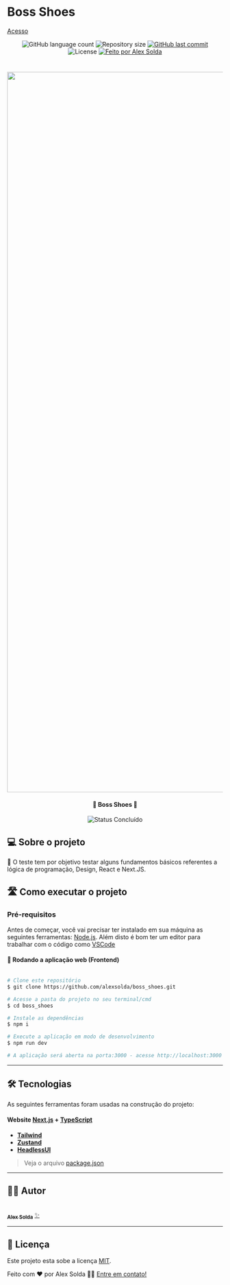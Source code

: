 
# Boss Shoes
[Acesso](https://master.d3t88rygwuzh8x.amplifyapp.com)

<p align="center">
  <img alt="GitHub language count" src="https://img.shields.io/github/languages/count/alexsolda/boss_shoes?color=%2304D361">

  <img alt="Repository size" src="https://img.shields.io/github/repo-size/alexsolda/boss_shoes">
  
  <a href="https://github.com/alexsolda/boss_shoes/commits/master">
    <img alt="GitHub last commit" src="https://img.shields.io/github/last-commit/alexsolda/boss_shoes">
  </a>
  
  <img alt="License" src="https://img.shields.io/badge/license-MIT-brightgreen">
  
   <a href="https://dev-alexsolda.vercel.app/">
    <img alt="Feito por Alex Solda" src="https://img.shields.io/badge/feito-por%20Alex%20Solda-D818A5">
   </a>

</p>
<h1 align="center">
    <img width="1680" alt="Tela inicial do site boss shoes" src="https://github.com/user-attachments/assets/e495f72b-9758-4016-87cc-bf82d89f7873">
</h1>

<h4 align="center"> 
	🚧 Boss Shoes 🚧
</h4>


<p align="center">
	<img alt="Status Concluído" src="https://img.shields.io/badge/STATUS-CONCLU%C3%8DDO-brightgreen">
</p>


## 💻 Sobre o projeto

📄 O teste tem por objetivo testar alguns fundamentos básicos referentes a lógica de programação, Design, React e Next.JS.


## 🛣️ Como executar o projeto

### Pré-requisitos

Antes de começar, você vai precisar ter instalado em sua máquina as seguintes ferramentas:
[Node.js](https://nodejs.org/en/). 
Além disto é bom ter um editor para trabalhar com o código como [VSCode](https://code.visualstudio.com/)


#### 🧭 Rodando a aplicação web (Frontend)

```bash

# Clone este repositório
$ git clone https://github.com/alexsolda/boss_shoes.git

# Acesse a pasta do projeto no seu terminal/cmd
$ cd boss_shoes

# Instale as dependências
$ npm i

# Execute a aplicação em modo de desenvolvimento
$ npm run dev

# A aplicação será aberta na porta:3000 - acesse http://localhost:3000

```

---

## 🛠 Tecnologias

As seguintes ferramentas foram usadas na construção do projeto:

#### **Website**  [Next.js](https://nextjs.org/)  + [TypeScript](https://www.typescriptlang.org/)

-   **[Tailwind](https://tailwindcss.com/)**
-   **[Zustand](https://zustand-demo.pmnd.rs/)**
-   **[HeadlessUI](https://headlessui.com/)**

> Veja o arquivo  [package.json](https://github.com/alexsolda/boss_shoes/blob/master/package.json)

---

## 🧙‍♂️ Autor

<a href="https://dev-alexsolda.vercel.app/">
 <br />
 <sub><b>Alex Solda</b></sub></a> <a href="https://dev-alexsolda.vercel.app/" title="Alex Solda">✨</a>
 <br />

---

## 📝 Licença

Este projeto esta sobe a licença [MIT](LICENSE.md).

Feito com ❤️ por Alex Solda 👋🏽 [Entre em contato!](https://www.linkedin.com/in/alexsolda/)
